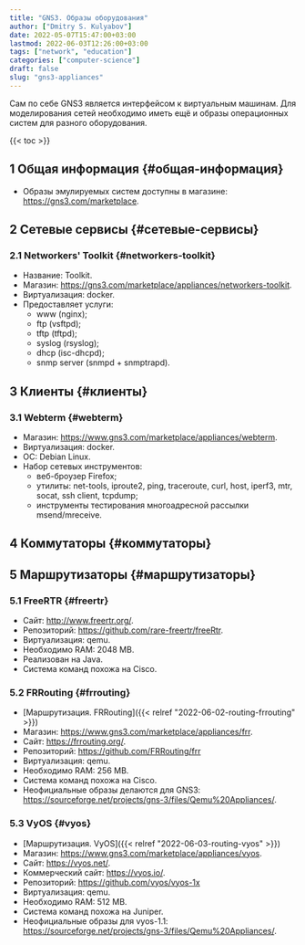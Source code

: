 ```yaml
---
title: "GNS3. Образы оборудования"
author: ["Dmitry S. Kulyabov"]
date: 2022-05-07T15:47:00+03:00
lastmod: 2022-06-03T12:26:00+03:00
tags: ["network", "education"]
categories: ["computer-science"]
draft: false
slug: "gns3-appliances"
---
```


Сам по себе GNS3 является интерфейсом к виртуальным машинам. Для моделирования сетей необходимо иметь ещё и образы операционных систем для разного оборудования.

<!--more-->

{{< toc >}}


## <span class="section-num">1</span> Общая информация {#общая-информация}

-   Образы эмулируемых систем доступны в магазине: <https://gns3.com/marketplace>.


## <span class="section-num">2</span> Сетевые сервисы {#сетевые-сервисы}


### <span class="section-num">2.1</span> Networkers' Toolkit {#networkers-toolkit}

-   Название: Toolkit.
-   Магазин: <https://gns3.com/marketplace/appliances/networkers-toolkit>.
-   Виртуализация: docker.
-   Предоставляет услуги:
    -   www (nginx);
    -   ftp (vsftpd);
    -   tftp (tftpd);
    -   syslog (rsyslog);
    -   dhcp (isc-dhcpd);
    -   snmp server (snmpd + snmptrapd).


## <span class="section-num">3</span> Клиенты {#клиенты}


### <span class="section-num">3.1</span> Webterm {#webterm}

-   Магазин: <https://www.gns3.com/marketplace/appliances/webterm>.
-   Виртуализация: docker.
-   ОС: Debian Linux.
-   Набор сетевых инструментов:
    -   веб-броузер Firefox;
    -   утилиты: net-tools, iproute2, ping, traceroute, curl, host, iperf3, mtr, socat, ssh client, tcpdump;
    -   инструменты тестирования многоадресной рассылки msend/mreceive.


## <span class="section-num">4</span> Коммутаторы {#коммутаторы}


## <span class="section-num">5</span> Маршрутизаторы {#маршрутизаторы}


### <span class="section-num">5.1</span> FreeRTR {#freertr}

-   Сайт: <http://www.freertr.org/>.
-   Репозиторий: <https://github.com/rare-freertr/freeRtr>.
-   Виртуализация: qemu.
-   Необходимо RAM: 2048 MB.
-   Реализован на Java.
-   Система команд похожа на Cisco.


### <span class="section-num">5.2</span> FRRouting {#frrouting}

-   [Маршрутизация. FRRouting]({{< relref "2022-06-02-routing-frrouting" >}})
-   Магазин: <https://www.gns3.com/marketplace/appliances/frr>.
-   Сайт: <https://frrouting.org/>.
-   Репозиторий: <https://github.com/FRRouting/frr>
-   Виртуализация: qemu.
-   Необходимо RAM: 256 MB.
-   Система команд похожа на Cisco.
-   Неофициальные образы делаются для GNS3: <https://sourceforge.net/projects/gns-3/files/Qemu%20Appliances/>.


### <span class="section-num">5.3</span> VyOS {#vyos}

-   [Маршрутизация. VyOS]({{< relref "2022-06-03-routing-vyos" >}})
-   Магазин: <https://www.gns3.com/marketplace/appliances/vyos>.
-   Сайт: <https://vyos.net/>.
-   Коммерческий сайт: <https://vyos.io/>.
-   Репозиторий: <https://github.com/vyos/vyos-1x>
-   Виртуализация: qemu.
-   Необходимо RAM: 512 MB.
-   Система команд похожа на Juniper.
-   Неофициальные образы для vyos-1.1: <https://sourceforge.net/projects/gns-3/files/Qemu%20Appliances/>.
